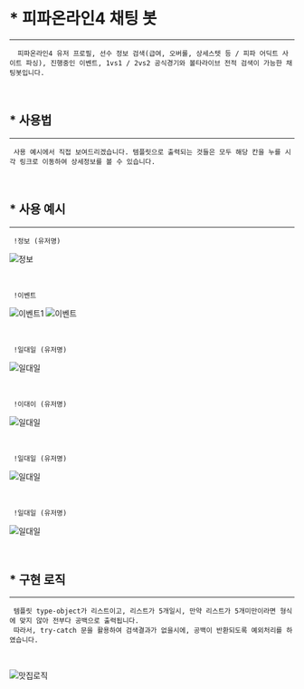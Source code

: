 # * 피파온라인4 채팅 봇
- - -

      피파온라인4 유저 프로필, 선수 정보 검색(급여, 오버롤, 상세스텟 등 / 피파 어딕트 사이트 파싱), 진행중인 이벤트, 1vs1 / 2vs2 공식경기와 볼타라이브 전적 검색이 가능한 채팅봇입니다.

<br/>

## * 사용법
- - -

     사용 예시에서 직접 보여드리겠습니다. 템플릿으로 출력되는 것들은 모두 해당 칸을 누를 시 각 링크로 이동하여 상세정보를 볼 수 있습니다.
     

<br/>

## * 사용 예시
- - -

     !정보 (유저명)
   ![정보](https://user-images.githubusercontent.com/47052106/89118853-1ea54100-d4e4-11ea-9e35-b02dec235ad2.jpg)

<br/>

     !이벤트
  ![이벤트1](https://user-images.githubusercontent.com/47052106/89118859-311f7a80-d4e4-11ea-8fc5-ad572bccd497.jpg)
  ![이벤트](https://user-images.githubusercontent.com/47052106/89118880-7b086080-d4e4-11ea-972d-9db49420ed7d.jpg)
   
<br/>

     !일대일 (유저명)
  ![일대일](https://user-images.githubusercontent.com/47052106/89118887-89ef1300-d4e4-11ea-8939-b837d055761c.jpg)

<br/>

     !이대이 (유저명)
  ![일대일](https://user-images.githubusercontent.com/47052106/89118887-89ef1300-d4e4-11ea-8939-b837d055761c.jpg)

<br/>

     !일대일 (유저명)
  ![일대일](https://user-images.githubusercontent.com/47052106/89118887-89ef1300-d4e4-11ea-8939-b837d055761c.jpg)

<br/>

     !일대일 (유저명)
  ![일대일](https://user-images.githubusercontent.com/47052106/89118887-89ef1300-d4e4-11ea-8939-b837d055761c.jpg)

   
<br/>

## * 구현 로직
- - -

     템플릿 type-object가 리스트이고, 리스트가 5개일시, 만약 리스트가 5개미만이라면 형식에 맞지 않아 전부다 공백으로 출력됩니다.
     따라서, try-catch 문을 활용하여 검색결과가 없을시에, 공백이 반환되도록 예외처리를 하였습니다.

<br/>

 ![맛집로직](https://user-images.githubusercontent.com/47052106/88889284-d3d4c080-d27a-11ea-9cf1-11912968bd15.JPG)
